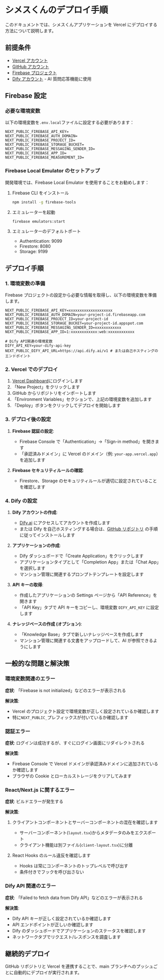 # シメスくんのデプロイ手順

このドキュメントでは、シメスくんアプリケーションを Vercel にデプロイする方法について説明します。

## 前提条件

- [Vercel アカウント](https://vercel.com/signup)
- [GitHub アカウント](https://github.com/join)
- [Firebase プロジェクト](https://console.firebase.google.com/)
- [Dify アカウント](https://dify.ai/) - AI 質問応答機能に使用

## Firebase 設定

### 必要な環境変数

以下の環境変数を`.env.local`ファイルに設定する必要があります：

```
NEXT_PUBLIC_FIREBASE_API_KEY=
NEXT_PUBLIC_FIREBASE_AUTH_DOMAIN=
NEXT_PUBLIC_FIREBASE_PROJECT_ID=
NEXT_PUBLIC_FIREBASE_STORAGE_BUCKET=
NEXT_PUBLIC_FIREBASE_MESSAGING_SENDER_ID=
NEXT_PUBLIC_FIREBASE_APP_ID=
NEXT_PUBLIC_FIREBASE_MEASUREMENT_ID=
```

### Firebase Local Emulator のセットアップ

開発環境では、Firebase Local Emulator を使用することをお勧めします：

1. Firebase CLI をインストール

   ```bash
   npm install -g firebase-tools
   ```

2. エミュレーターを起動

   ```bash
   firebase emulators:start
   ```

3. エミュレーターのデフォルトポート
   - Authentication: 9099
   - Firestore: 8080
   - Storage: 9199

## デプロイ手順

### 1. 環境変数の準備

Firebase プロジェクトの設定から必要な情報を取得し、以下の環境変数を準備します。

```
NEXT_PUBLIC_FIREBASE_API_KEY=xxxxxxxxxxxxxxxxxxxx
NEXT_PUBLIC_FIREBASE_AUTH_DOMAIN=your-project-id.firebaseapp.com
NEXT_PUBLIC_FIREBASE_PROJECT_ID=your-project-id
NEXT_PUBLIC_FIREBASE_STORAGE_BUCKET=your-project-id.appspot.com
NEXT_PUBLIC_FIREBASE_MESSAGING_SENDER_ID=xxxxxxxxxxxx
NEXT_PUBLIC_FIREBASE_APP_ID=1:xxxxxxxxxxxx:web:xxxxxxxxxxxx

# Dify API関連の環境変数
DIFY_API_KEY=your-dify-api-key
NEXT_PUBLIC_DIFY_API_URL=https://api.dify.ai/v1 # または自己ホスティングのエンドポイント
```

### 2. Vercel でのデプロイ

1. [Vercel Dashboard](https://vercel.com/dashboard)にログインします
2. 「New Project」をクリックします
3. GitHub からリポジトリをインポートします
4. 「Environment Variables」セクションで、上記の環境変数を追加します
5. 「Deploy」ボタンをクリックしてデプロイを開始します

### 3. デプロイ後の設定

1. **Firebase 認証の設定**:

   - Firebase Console で「Authentication」→「Sign-in method」を開きます
   - 「承認済みドメイン」に Vercel のドメイン（例: `your-app.vercel.app`）を追加します

2. **Firebase セキュリティルールの確認**:
   - Firestore、Storage のセキュリティルールが適切に設定されていることを確認します

### 4. Dify の設定

1. **Dify アカウントの作成**:

   - [Dify.ai](https://dify.ai/) にアクセスしてアカウントを作成します
   - または Dify を自己ホスティングする場合は、[GitHub リポジトリ](https://github.com/langgenius/dify) の手順に従ってインストールします

2. **アプリケーションの作成**:

   - Dify ダッシュボードで「Create Application」をクリックします
   - アプリケーションタイプとして「Completion App」または「Chat App」を選択します
   - マンション管理に関連するプロンプトテンプレートを設定します

3. **API キーの取得**:

   - 作成したアプリケーションの Settings ページから「API Reference」を開きます
   - 「API Key」タブで API キーをコピーし、環境変数 `DIFY_API_KEY` に設定します

4. **ナレッジベースの作成 (オプション)**:
   - 「Knowledge Base」タブで新しいナレッジベースを作成します
   - マンション管理に関連する文書をアップロードして、AI が参照できるようにします

## 一般的な問題と解決策

### 環境変数関連のエラー

**症状**: 「Firebase is not initialized」などのエラーが表示される

**解決策**:

- Vercel のプロジェクト設定で環境変数が正しく設定されているか確認します
- 特に`NEXT_PUBLIC_`プレフィックスが付いているか確認します

### 認証エラー

**症状**: ログインは成功するが、すぐにログイン画面にリダイレクトされる

**解決策**:

- Firebase Console で Vercel ドメインが承認済みドメインに追加されているか確認します
- ブラウザの Cookie とローカルストレージをクリアしてみます

### React/Next.js に関するエラー

**症状**: ビルドエラーが発生する

**解決策**:

1. クライアントコンポーネントとサーバーコンポーネントの混在を確認します

   - サーバーコンポーネント(`layout.tsx`)からメタデータのみをエクスポート
   - クライアント機能は別ファイル(`client-layout.tsx`)に分離

2. React Hooks のルール違反を確認します
   - Hooks は常にコンポーネントのトップレベルで呼び出す
   - 条件付きでフックを呼び出さない

### Dify API 関連のエラー

**症状**: 「Failed to fetch data from Dify API」などのエラーが表示される

**解決策**:

- Dify API キーが正しく設定されているか確認します
- API エンドポイントが正しいか確認します
- Dify のダッシュボードでアプリケーションのステータスを確認します
- ネットワークタブでリクエスト/レスポンスを調査します

## 継続的デプロイ

GitHub リポジトリと Vercel を連携することで、main ブランチへのプッシュごとに自動的にデプロイが実行されます。
